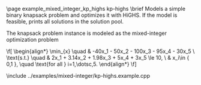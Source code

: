 \page example_mixed_integer_kp_highs kp-highs
\brief Models a simple binary knapsack problem and optimizes it with HiGHS. If the model is feasible, prints all solutions
    in the solution pool.

The knapsack problem instance is modeled as the mixed-integer optimization problem 

\f[
    \begin{align*}
        \min_{x} \quad & -40x_1 - 50x_2 - 100x_3 - 95x_4 - 30x_5 \\
        \text{s.t.} \quad & 2x_1 + 3.14x_2 + 1.98x_3 + 5x_4 + 3x_5 \le 10, \\
        & x_i\in \{ 0,1 \}, \quad \text{for all } i=1,\dotsc,5.
    \end{align*}
\f]

\include ../examples/mixed-integer/kp-highs.example.cpp
